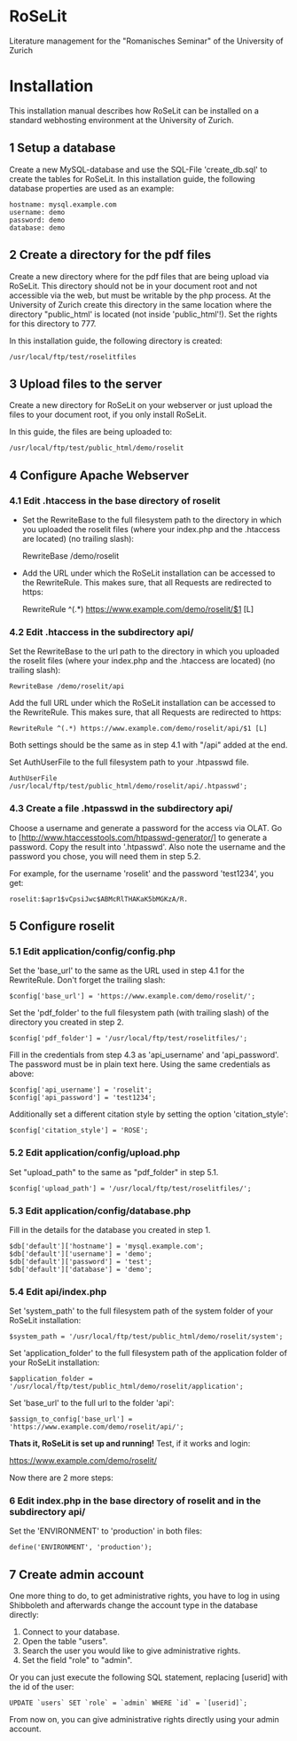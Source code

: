 RoSeLit
=======

Literature management for the "Romanisches Seminar" of the University of Zurich

# Installation
This installation manual describes how RoSeLit can be installed on a standard webhosting environment at the University of Zurich.

## 1 Setup a database
Create a new MySQL-database and use the SQL-File 'create_db.sql' to create the tables for RoSeLit.
In this installation guide, the following database properties are used as an example:

	hostname: mysql.example.com
	username: demo
	password: demo
	database: demo

## 2 Create a directory for the pdf files
Create a new directory where for the pdf files that are being upload via RoSeLit. This directory should not be in your document root and not accessible via the web, but must be writable by the php process. At the University of Zurich create this directory in the same location where the directory "public_html' is located (not inside 'public_html'!). Set the rights for this directory to 777.

In this installation guide, the following directory is created:

	/usr/local/ftp/test/roselitfiles


## 3 Upload files to the server
Create a new directory for RoSeLit on your webserver or just upload the files to your document root, if you only install RoSeLit.

In this guide, the files are being uploaded to:

	/usr/local/ftp/test/public_html/demo/roselit

## 4 Configure Apache Webserver

### 4.1 Edit .htaccess in the base directory of roselit
- Set the RewriteBase to the full filesystem path to the directory in which you uploaded the roselit files (where your index.php and the .htaccess are located) (no trailing slash):

	RewriteBase /demo/roselit

- Add the URL under which the RoSeLit installation can be accessed to the RewriteRule. This makes sure, that all Requests are redirected to https:

	RewriteRule ^(.*) https://www.example.com/demo/roselit/$1 [L]

### 4.2 Edit .htaccess in the subdirectory api/
Set the RewriteBase to the url path to the directory in which you uploaded the roselit files (where your index.php and the .htaccess are located) (no trailing slash):

	RewriteBase /demo/roselit/api

Add the full URL under which the RoSeLit installation can be accessed to the RewriteRule. This makes sure, that all Requests are redirected to https:

	RewriteRule ^(.*) https://www.example.com/demo/roselit/api/$1 [L]

Both settings should be the same as in step 4.1 with "/api" added at the end.

Set AuthUserFile to the full filesystem path to your .htpasswd file.

	AuthUserFile /usr/local/ftp/test/public_html/demo/roselit/api/.htpasswd';

### 4.3 Create a file .htpasswd in the subdirectory api/

Choose a username and generate a password for the access via OLAT. Go to [http://www.htaccesstools.com/htpasswd-generator/]  to generate a password. Copy the result into '.htpasswd'. Also note the username and the password you chose, you will need them in step 5.2.

For example, for the username 'roselit' and the password 'test1234', you get:

	roselit:$apr1$vCpsiJwc$ABMcRlTHAKaK5bMGKzA/R.

## 5 Configure roselit

### 5.1 Edit application/config/config.php

Set the 'base_url' to the same as the URL used in step 4.1 for the RewriteRule. Don't forget the trailing slash:

	$config['base_url']	= 'https://www.example.com/demo/roselit/';

Set the 'pdf_folder' to the full filesystem path (with trailing slash) of the directory you created in step 2.

	$config['pdf_folder'] = '/usr/local/ftp/test/roselitfiles/'; 

Fill in the credentials from step 4.3 as 'api_username' and 'api_password'. The password must be in plain text here. Using the same credentials as above:

	$config['api_username'] = 'roselit';
	$config['api_password'] = 'test1234';

Additionally set a different citation style by setting the option 'citation_style':

	$config['citation_style'] = 'ROSE';

### 5.2 Edit application/config/upload.php

Set "upload_path" to the same as "pdf_folder" in step 5.1.

	$config['upload_path'] = '/usr/local/ftp/test/roselitfiles/';

### 5.3 Edit application/config/database.php

Fill in the details for the database you created in step 1.

	$db['default']['hostname'] = 'mysql.example.com';
	$db['default']['username'] = 'demo';
	$db['default']['password'] = 'test';
	$db['default']['database'] = 'demo';

### 5.4 Edit api/index.php

Set 'system_path' to the full filesystem path of the system folder of your RoSeLit installation:

	$system_path = '/usr/local/ftp/test/public_html/demo/roselit/system';

Set 'application_folder' to the full filesystem path of the application folder of your RoSeLit installation:

	$application_folder = '/usr/local/ftp/test/public_html/demo/roselit/application';

Set 'base_url' to the full url to the folder 'api':

	$assign_to_config['base_url'] = 'https://www.example.com/demo/roselit/api/';

**Thats it, RoSeLit is set up and running!** Test, if it works and login:

https://www.example.com/demo/roselit/

Now there are 2 more steps:

### 6 Edit index.php in the base directory of roselit and in the subdirectory api/

Set the 'ENVIRONMENT' to 'production' in both files:

	define('ENVIRONMENT', 'production');

## 7 Create admin account

One more thing to do, to get administrative rights, you have to log in using Shibboleth and afterwards change the account type in the database directly:

1. Connect to your database.
2. Open the table "users".
3. Search the user you would like to give administrative rights.
4. Set the field "role" to "admin".

Or you can just execute the following SQL statement, replacing [userid] with the id of the user:

	UPDATE `users` SET `role` = `admin` WHERE `id` = `[userid]`;

From now on, you can give administrative rights directly using your admin account.
